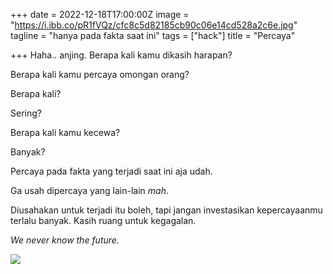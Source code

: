 +++
date = 2022-12-18T17:00:00Z
image = "https://i.ibb.co/pR1fVQz/cfc8c5d82185cb90c06e14cd528a2c6e.jpg"
tagline = "hanya pada fakta saat ini"
tags = ["hack"]
title = "Percaya"

+++
Haha.. anjing. Berapa kali kamu dikasih harapan?

Berapa kali kamu percaya omongan orang?

Berapa kali?

Sering?

Berapa kali kamu kecewa?

Banyak?

Percaya pada fakta yang terjadi saat ini aja udah.

Ga usah dipercaya yang lain-lain _mah_.

Diusahakan untuk terjadi itu boleh, tapi jangan investasikan kepercayaanmu terlalu banyak. Kasih ruang untuk kegagalan.

_We never know the future._

![](https://i.ibb.co/pR1fVQz/cfc8c5d82185cb90c06e14cd528a2c6e.jpg)